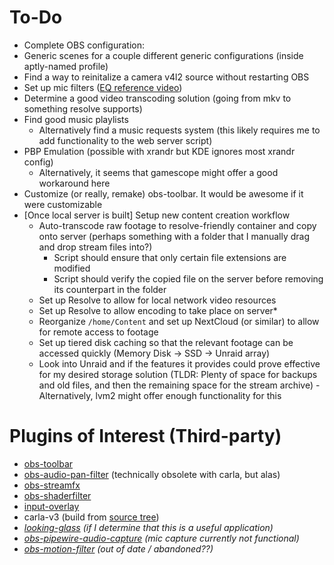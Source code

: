 # To-Do
- Complete OBS configuration:
- Generic scenes for a couple different generic configurations (inside aptly-named profile)
- Find a way to reinitalize a camera v4l2 source without restarting OBS
- Set up mic filters ([EQ reference video](https://www.youtube.com/watch?v=pjMCyLsRNig))
- Determine a good video transcoding solution (going from mkv to something resolve supports)
- Find good music playlists 
	- Alternatively find a music requests system (this likely requires me to add functionality to the web server script)
- PBP Emulation (possible with xrandr but KDE ignores most xrandr config)
	- Alternatively, it seems that gamescope might offer a good workaround here
- Customize (or really, remake) obs-toolbar. It would be awesome if it were customizable 
- [Once local server is built] Setup new content creation workflow
	- Auto-transcode raw footage to resolve-friendly container and copy onto server (perhaps something with a folder that I manually drag and drop stream files into?)
		- Script should ensure that only certain file extensions are modified
		- Script should verify the copied file on the server before removing its counterpart in the folder
	- Set up Resolve to allow for local network video resources
	- Set up Resolve to allow encoding to take place on server\*
	- Reorganize `/home/Content` and set up NextCloud (or similar) to allow for remote access to footage
	- Set up tiered disk caching so that the relevant footage can be accessed quickly (Memory Disk -> SSD -> Unraid array)
	- Look into Unraid and if the features it provides could prove effective for my desired storage solution (TLDR: Plenty of space for backups and old files, and then the remaining space for the stream archive) - Alternatively, lvm2 might offer enough functionality for this

# Plugins of Interest (Third-party)
- [obs-toolbar](https://obsproject.com/forum/resources/obs-toolbar.1650/)
- [obs-audio-pan-filter](https://obsproject.com/forum/resources/audio-pan-filter.1042/) (technically obsolete with carla, but alas)
- [obs-streamfx](https://obsproject.com/forum/resources/streamfx-for-obs%C2%AE-studio.578/)
- [obs-shaderfilter](https://obsproject.com/forum/resources/obs-shaderfilter.1736/)
- [input-overlay](https://obsproject.com/forum/resources/input-overlay.552/)
- carla-v3 (build from [source tree](https://github.com/falkTX/obs-studio/tree/carla-v3))
- *[looking-glass](https://looking-glass.io/docs/B6/obs/) (if I determine that this is a useful application)*
- *[obs-pipewire-audio-capture](https://obsproject.com/forum/resources/pipewire-audio-capture.1458/) (mic capture currently not functional)*
- *[obs-motion-filter](https://obsproject.com/forum/resources/motion-effect.668/) (out of date / abandoned??)*